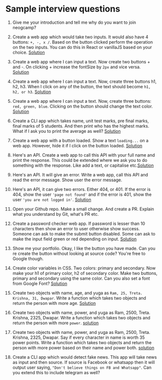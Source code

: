 # Sample interview questions
 
1. Give me your introduction and tell me why do you want to join neogcamp? 

1. Create a web app which would take two inputs. It would also have 4 buttons: `+, -, x /`. Based on the button clicked perform the operation on the two inputs. You can do this in React or vanillaJS based on your choice.  [Solution](https://replit.com/@Vaibhav18Matere/1-operations-on-btn-click#index.html)
 
1. Create a web app where I can input a text. Now create two buttons + and -. On clicking + increase the fontSize by `2px` and vice versa. [Solution](https://replit.com/@Vaibhav18Matere/2-font-size-increase-decrease#index.html)

1. Create a web app where I can input a text. Now, create three buttons h1, h2, h3. When I click on any of the button, the text should become `h1, h2, or h3`. [Solution](https://replit.com/@Vaibhav18Matere/3-btns-3-click-greater-h1h2h3)

1. Create a web app where I can input a text. Now, create three buttons: `red, green, blue`. Clicking on the button should change the text color. [Solution](https://replit.com/@Vaibhav18Matere/4-btn-click-greater-txt-color-change#index.html) 

1. Create a CLI app which takes name, unit test marks, pre final marks, final marks of 5 students. And then print who has the highest marks. What if I ask you to print the average as well? [Solution](https://replit.com/@Vaibhav18Matere/CLI-App-greater-Avg-and-highest-marks-of-Students)  

1. Create a web app with a button loaded. Show a text `loading...` on a web app. However, hide it if I click on the button loaded. [Solution]( https://replit.com/@Vaibhav18Matere/btn-hide-when-click#index.html)  

1. Here's an API. Create a web app to call this API with your full name and print the response. This could be extended where we ask you to do something with the response. Like add a text, or capitalise etc.[Solution](https://replit.com/@Vaibhav18Matere/API-Call-Name-Capitalize) 

1. Here's an API. It will give an error. Write a web app, call this API and read the error message. Show user the error message.

1. Here's an API, it can give two errors. Either 404, or 401. If the error is 404, show the user `'page not found'` and if the error is 401, show the user `'you are not logged in'`. [Solution](https://replit.com/@Vaibhav18Matere/API-display-401404-error-greater-page-not-found#index.html)  
1. Open your Github repo. Make a small change. And create a PR. Explain what you understand by Git, what's PR etc.

1. Create a password checker web app. If password is lesser than 10 characters then show an error to user otherwise show success. 
Someone can ask to make the submit button disabled. Some can ask to make the input field green or red depending on input. [Solution](https://replit.com/@Vaibhav18Matere/pswrd-checker-less10green-else-red#script.js)   

1. Show me your portfolio. Okay, I like the button you have made. Can you re create the button without looking at source code? You're free to Google though. 

1. Create color variables in CSS. Two colors: primary and secondary. Now make your h1 of primary color, h2 of secondary color. Make two buttons, primary and secondary using the same color. Can you also set a font from Google Font? [Solution](https://replit.com/@Vaibhav18Matere/CSS-greater-primary-secondary-color#index.html) 

1. Create two objects with name, age, and yuga as `Ram, 25, Treta. Krishna, 31, Dwapar`. 
Write a function which takes two objects and return the person with more age.  [Solution ](https://replit.com/@Vaibhav18Matere/Ram-Krishna-greater-return-More-Power#script.js)  

1. Create two objects with name, power, and yuga as Ram, 2500, Treta. Krishna, 2325, Dwapar. Write a function which takes two objects and return the person with more `power`. [solution](https://replit.com/@Vaibhav18Matere/Ram-Krishna-greater-return-More-Power-Solution-2) 

1. Create two objects with name, power, and yuga as Ram, 2500, Treta. Krishna, 2325, Dwapar. 
Say if every character in name is worth 35 power points.
Write a function which takes two objects and return the person with more power based on their name and power both. [solution](https://replit.com/@Vaibhav18Matere/Ram-Krishna-greater-Combined-result-name35-power#script.js)
1. Create a CLI app which would detect fake news. This app will take news as input and then source. If source is Facebook or whatsapp then it will output user saying, `"Don't believe things on FB and Whatsapp"`. Can you extend this to include telegram as well?
